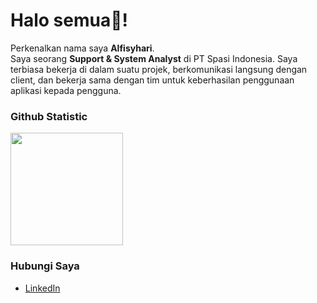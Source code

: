 # Halo semua👋!

Perkenalkan nama saya **Alfisyhari**.\
Saya seorang **Support & System Analyst** di PT Spasi Indonesia. Saya terbiasa bekerja di dalam suatu projek, berkomunikasi langsung dengan client, dan bekerja sama dengan tim untuk keberhasilan penggunaan aplikasi kepada pengguna.

### Github Statistic
<p align="left">
<a href="https://github.com/alfisyhari">
  <img height="180em" src="https://github-readme-stats-eight-theta.vercel.app/api?username=alfisyhari&show_icons=true&theme=algolia&include_all_commits=true&count_private=true"/>
</a>
</p>

### Hubungi Saya
- <a href="https://linkedin.com/in/alfisyhari/">LinkedIn</a>
